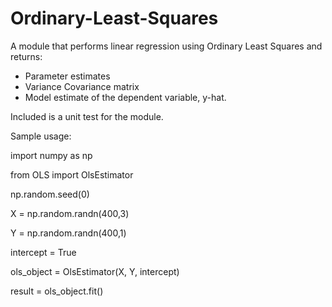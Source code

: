 # Ordinary-Least-Squares
A module that performs linear regression using Ordinary Least Squares and returns:
- Parameter estimates
- Variance Covariance matrix
- Model estimate of the dependent variable, y-hat.

Included is a unit test for the module.

Sample usage:

import numpy as np

from OLS import OlsEstimator

np.random.seed(0)
    
X = np.random.randn(400,3)

Y = np.random.randn(400,1)

intercept = True

ols_object = OlsEstimator(X, Y, intercept)

result = ols_object.fit()
